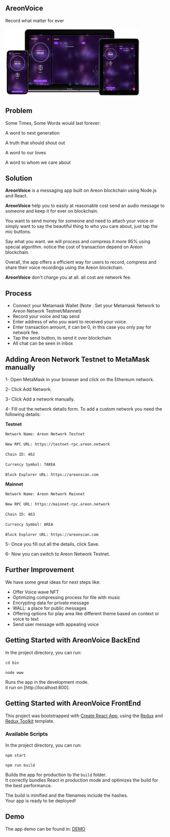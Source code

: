 ## AreonVoice
Record what matter for ever

![plot](./areonvoice.png)


## Problem

Some Times, Some Words would last forever:

A word to next generation

A truth that should shout out

A word to our loves

A word to whom we care about

## Solution
**AreonVoice** is a messaging app built on Areon blockchain using Node.js and React.

**AreonVoice** help you to easily at reasonable cost send an audio message to someone and keep it for ever on blockchain.

You want to send money for someone and need to attach your voice or simply want to say the beautiful thing to who you care about, just tap the mic buttons.

Say what you want. we will process and compress it more 95% using special algorithm. notice the cost of transaction depend on Areon blockchain.


Overall, the app offers a efficient way for users to record, compress and share their voice recordings using the Areon blockchain.

**AreonVoice** don't charge you at all. all cost are network fee.

## Process
- Connect your Metamask Wallet (Note : Set your Metamask Network to Areon Network Testnet/Mainnet)
- Record your voice and tap send
- Enter address of who you want to received your voice.
- Enter transaction amount, it can be 0, in this case you only pay for network fee.
- Tap the send button, to send it over blockchain
- All chat can be seen in inbox

## Adding Areon Network Testnet to MetaMask manually
1- Open MetaMask in your browser and click on the Ethereum network.

2- Click Add Network.

3- Click Add a network manually.

4- Fill out the network details form. To add a custom network you need the following details:

**Testnet**    

    Network Name: Areon Network Testnet
    
    New RPC URL: https://testnet-rpc.areon.network
    
    Chain ID: 462
    
    Currency Symbol: TAREA
    
    Block Explorer URL: https://areonscan.com

**Mainnet**    

    Network Name: Areon Network Mainnet
    
    New RPC URL: https://mainnet-rpc.areon.network
    
    Chain ID: 463
    
    Currency Symbol: AREA
    
    Block Explorer URL: https://areonscan.com
    
5- Once you fill out all the details, click Save.

6- Now you can switch to Areon Network Testnet.


## Further Improvement
We have some great ideas for next steps like:

-  Offer Voice wave NFT
-  Optimizing compressing process for file with music
-  Encrypting data for private message
-  WALL: a place for public messages
-  Offering options for play area like different theme based on context or voice to text
-  Send user message with appealing voice


## Getting Started with AreonVoice BackEnd


In the project directory, you can run:

``
cd bin
``

``
node www
``

Runs the app in the development mode.\
it run on [http://localhost:800].


## Getting Started with AreonVoice FrontEnd

This project was bootstrapped with [Create React App](https://github.com/facebook/create-react-app), using the [Redux](https://redux.js.org/) and [Redux Toolkit](https://redux-toolkit.js.org/) template.

### Available Scripts

In the project directory, you can run:

``
npm start
``

``
npm run build
``

Builds the app for production to the `build` folder.\
It correctly bundles React in production mode and optimizes the build for the best performance.

The build is minified and the filenames include the hashes.\
Your app is ready to be deployed!

## Demo
The app demo can be found in:
[DEMO](https://app.areonvoice.xyz)


